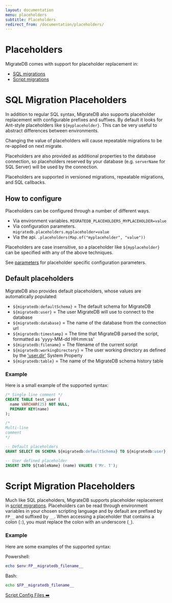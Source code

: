 ```yaml
---
layout: documentation
menu: placeholders
subtitle: Placeholders
redirect_from: /documentation/placeholders/
---
```


# Placeholders

MigrateDB comes with support for placeholder replacement in:

- [SQL migrations](/migratedb/documentation/configuration/placeholder#sql-migration-placeholders)
- [Script migrations](/migratedb/documentation/configuration/placeholder#script-migration-placeholders)

# SQL Migration Placeholders

In addition to regular SQL syntax, MigrateDB also supports placeholder replacement with configurable prefixes and
suffixes.
By default it looks for Ant-style placeholders like `${myplaceholder}`. This can be very useful to abstract differences
between environments.

Changing the value of placeholders will cause repeatable migrations to be re-applied on next migrate.

Placeholders are also provided as additional properties to the database connection, so placeholders reserved by your
database (e.g. `serverName` for SQL Server) will be used by the connection.

Placeholders are supported in versioned migrations, repeatable migrations, and SQL callbacks.

## How to configure

Placeholders can be configured through a number of different ways.

- Via environment variables. `MIGRATEDB_PLACEHOLDERS_MYPLACEHOLDER=value`
- Via configuration parameters. `migratedb.placeholders.myplaceholder=value`
- Via the api. `.placeholders(Map.of("myplaceholder", "value"))`

Placeholders are case insensitive, so a placeholder like `${myplaceholder}` can be specified with any of the above
techniques.

See [parameters](/migratedb/documentation/configuration/parameters/#placeholders) for placeholder specific configuration
parameters.

## Default placeholders

MigrateDB also provides default placeholders, whose values are automatically populated:

- `${migratedb:defaultSchema}` = The default schema for MigrateDB
- `${migratedb:user}` = The user MigrateDB will use to connect to the database
- `${migratedb:database}` = The name of the database from the connection url
- `${migratedb:timestamp}` = The time that MigrateDB parsed the script, formatted as 'yyyy-MM-dd HH:mm:ss'
- `${migratedb:filename}` = The filename of the current script
- `${migratedb:workingDirectory}` = The user working directory as defined by
  the ['user.dir']((https://docs.oracle.com/javase/tutorial/essential/environment/sysprop.html)) System Property
- `${migratedb:table}` = The name of the MigrateDB schema history table

### Example

Here is a small example of the supported syntax:

```sql
/* Single line comment */
CREATE TABLE test_user (
  name VARCHAR(25) NOT NULL,
  PRIMARY KEY(name)
);

/*
Multi-line
comment
*/

-- Default placeholders
GRANT SELECT ON SCHEMA ${migratedb:defaultSchema} TO ${migratedb:user};

-- User defined placeholder
INSERT INTO ${tableName} (name) VALUES ('Mr. T');
```

# Script Migration Placeholders

Much like SQL placeholders, MigrateDB supports placeholder replacement in
[script migrations](/migratedb/documentation/concepts/migrations#script-migrations). Placeholders can be read
through environment variables in your chosen scripting language and by default are prefixed by `FP__`
and suffixed by `__`. When accessing a placeholder that contains a colon (`:`), you must replace the colon with an
underscore (`_`).

### Example

Here are some examples of the supported syntax:

Powershell:

```powershell
echo $env:FP__migratedb_filename__
```

Bash:

```bash
echo $FP__migratedb_filename__
```

<p class="next-steps">
  <a class="btn btn-primary" href="/migratedb/documentation/configuration/scriptconfigfiles">Script Config Files ➡️</a>
</p>
